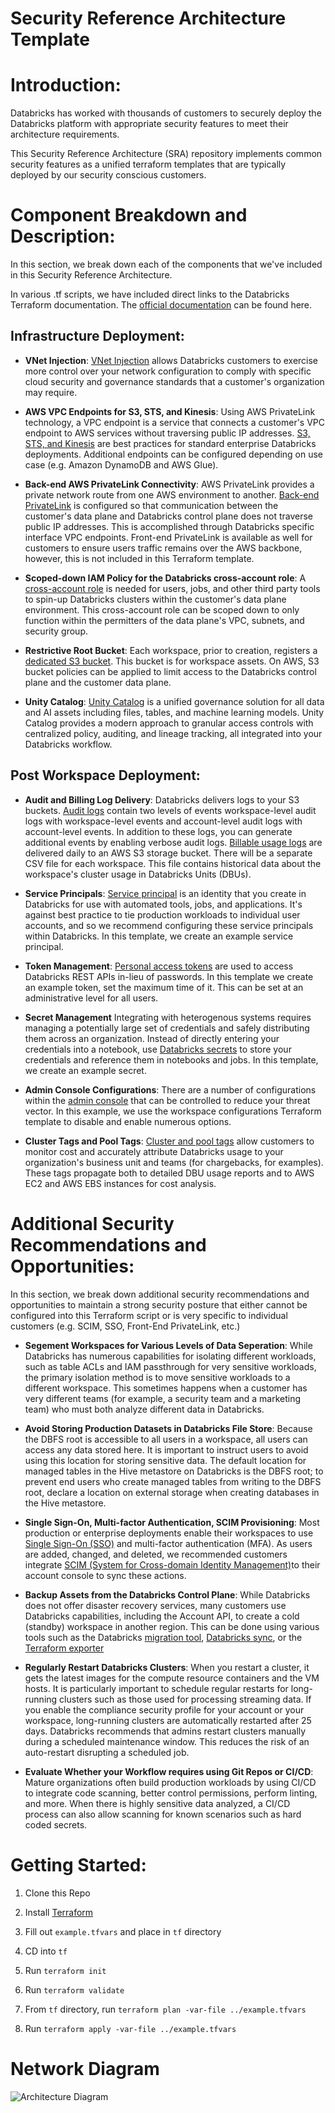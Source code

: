 # Security Reference Architecture Template

# Introduction:

Databricks has worked with thousands of customers to securely deploy the Databricks platform with appropriate security features to meet their architecture requirements.

This Security Reference Architecture (SRA) repository implements common security features as a unified terraform templates that are typically deployed by our security conscious customers.

# Component Breakdown and Description:

In this section, we break down each of the components that we've included in this Security Reference Architecture.

In various .tf scripts, we have included direct links to the Databricks Terraform documentation. The [official documentation](https://registry.terraform.io/providers/databricks/databricks/latest/docs) can be found here.

## Infrastructure Deployment:

- **VNet Injection**: [VNet Injection](https://learn.microsoft.com/en-us/azure/databricks/administration-guide/cloud-configurations/azure/vnet-inject) allows Databricks customers to exercise more control over your network configuration to comply with specific cloud security and governance standards that a customer's organization may require.

- **AWS VPC Endpoints for S3, STS, and Kinesis**: Using AWS PrivateLink technology, a VPC endpoint is a service that connects a customer's VPC endpoint to AWS services without traversing public IP addresses. [S3, STS, and Kinesis](https://docs.databricks.com/administration-guide/cloud-configurations/aws/privatelink.html#step-5-add-vpc-endpoints-for-other-aws-services-recommended-but-optional) are best practices for standard enterprise Databricks deployments. Additional endpoints can be configured depending on use case (e.g. Amazon DynamoDB and AWS Glue).


- **Back-end AWS PrivateLink Connectivity**: AWS PrivateLink provides a private network route from one AWS environment to another. [Back-end PrivateLink](https://docs.databricks.com/administration-guide/cloud-configurations/aws/privatelink.html#overview) is configured so that communication between the customer's data plane and Databricks control plane does not traverse public IP addresses. This is accomplished through Databricks specific interface VPC endpoints. Front-end PrivateLink is available as well for customers to ensure users traffic remains over the AWS backbone, however, this is not included in this Terraform template.


- **Scoped-down IAM Policy for the Databricks cross-account role**: A [cross-account role](https://docs.databricks.com/administration-guide/account-api/iam-role.html) is needed for users, jobs, and other third party tools to spin-up Databricks clusters within the customer's data plane environment. This cross-account role can be scoped down to only function within the permitters of the data plane's VPC, subnets, and security group.


- **Restrictive Root Bucket**: Each workspace, prior to creation, registers a [dedicated S3 bucket](https://docs.databricks.com/administration-guide/account-api/aws-storage.html). This bucket is for workspace assets. On AWS, S3 bucket policies can be applied to limit access to the Databricks control plane and the customer data plane.


- **Unity Catalog**:  [Unity Catalog](https://docs.databricks.com/data-governance/unity-catalog/index.html) is a unified governance solution for all data and AI assets including files, tables, and machine learning models. Unity Catalog provides a modern approach to granular access controls with centralized policy, auditing, and lineage tracking, all integrated into your Databricks workflow.


## Post Workspace Deployment:

- **Audit and Billing Log Delivery**: Databricks delivers logs to your S3 buckets. [Audit logs](https://docs.databricks.com/administration-guide/account-settings/audit-logs.html) contain two levels of events workspace-level audit logs with workspace-level events and account-level audit logs with account-level events. In addition to these logs, you can generate additional events by enabling verbose audit logs. [Billable usage logs](https://docs.databricks.com/administration-guide/account-settings/billable-usage-delivery.html) are delivered daily to an AWS S3 storage bucket. There will be a separate CSV file for each workspace. This file contains historical data about the workspace's cluster usage in Databricks Units (DBUs).


- **Service Principals**: [Service principal](https://docs.databricks.com/administration-guide/users-groups/service-principals.html) is an identity that you create in Databricks for use with automated tools, jobs, and applications. It's against best practice to tie production workloads to individual user accounts, and so we recommend configuring these service principals within Databricks. In this template, we create an example service principal.


- **Token Management**: [Personal access tokens](https://docs.databricks.com/dev-tools/api/latest/authentication.html) are used to access Databricks REST APIs in-lieu of passwords. In this template we create an example token, set the maximum time of it. This can be set at an administrative level for all users.


- **Secret Management** Integrating with heterogenous systems requires managing a potentially large set of credentials and safely distributing them across an organization. Instead of directly entering your credentials into a notebook, use [Databricks secrets](https://docs.databricks.com/security/secrets/index.html) to store your credentials and reference them in notebooks and jobs. In this template, we create an example secret.


- **Admin Console Configurations**: There are a number of configurations within the [admin console](https://docs.databricks.com/administration-guide/admin-console.html) that can be controlled to reduce your threat vector. In this example, we use the workspace configurations Terraform template to disable and enable numerous options.


- **Cluster Tags and Pool Tags**: [Cluster and pool tags](https://docs.databricks.com/administration-guide/account-settings/usage-detail-tags-aws.html) allow customers to monitor cost and accurately attribute Databricks usage to your organization's business unit and teams (for chargebacks, for examples). These tags propagate both to detailed DBU usage reports and to AWS EC2 and AWS EBS instances for cost analysis.


# Additional Security Recommendations and Opportunities:
In this section, we break down additional security recommendations and opportunities to maintain a strong security posture that either cannot be configured into this Terraform script or is very specific to individual customers (e.g. SCIM, SSO, Front-End PrivateLink, etc.)


- **Segement Workspaces for Various Levels of Data Seperation**: While Databricks has numerous capabilities for isolating different workloads, such as table ACLs and IAM passthrough for very sensitive workloads, the primary isolation method is to move sensitive workloads to a different workspace. This sometimes happens when a customer has very different teams (for example, a security team and a marketing team) who must both analyze different data in Databricks.


- **Avoid Storing Production Datasets in Databricks File Store**: Because the DBFS root is accessible to all users in a workspace, all users can access any data stored here. It is important to instruct users to avoid using this location for storing sensitive data. The default location for managed tables in the Hive metastore on Databricks is the DBFS root; to prevent end users who create managed tables from writing to the DBFS root, declare a location on external storage when creating databases in the Hive metastore.


- **Single Sign-On, Multi-factor Authentication, SCIM Provisioning**: Most production or enterprise deployments enable their workspaces to use [Single Sign-On (SSO)](https://docs.databricks.com/administration-guide/users-groups/single-sign-on/index.html) and multi-factor authentication (MFA). As users are added, changed, and deleted, we recommended customers integrate [SCIM (System for Cross-domain Identity Management)](https://docs.databricks.com/dev-tools/api/latest/scim/index.html)to their account console to sync these actions.


- **Backup Assets from the Databricks Control Plane**: While Databricks does not offer disaster recovery services, many customers use Databricks capabilities, including the Account API, to create a cold (standby) workspace in another region. This can be done using various tools such as the Databricks [migration tool](https://github.com/databrickslabs/migrate), [Databricks sync](https://github.com/databrickslabs/databricks-sync), or the [Terraform exporter](https://registry.terraform.io/providers/databricks/databricks/latest/docs/guides/experimental-exporter)

- **Regularly Restart Databricks Clusters**: When you restart a cluster, it gets the latest images for the compute resource containers and the VM hosts. It is particularly important to schedule regular restarts for long-running clusters such as those used for processing streaming data. If you enable the compliance security profile for your account or your workspace, long-running clusters are automatically restarted after 25 days. Databricks recommends that admins restart clusters manually during a scheduled maintenance window. This reduces the risk of an auto-restart disrupting a scheduled job.


- **Evaluate Whether your Workflow requires using Git Repos or CI/CD**: Mature organizations often build production workloads by using CI/CD to integrate code scanning, better control permissions, perform linting, and more. When there is highly sensitive data analyzed, a CI/CD process can also allow scanning for known scenarios such as hard coded secrets.



# Getting Started:

1. Clone this Repo 

2. Install [Terraform](https://developer.hashicorp.com/terraform/downloads)

3. Fill out `example.tfvars` and place in `tf` directory

5. CD into `tf`

5. Run `terraform init`

6. Run `terraform validate`

7. From `tf` directory, run `terraform plan -var-file ../example.tfvars`

8. Run `terraform apply -var-file ../example.tfvars`

# Network Diagram

![Architecture Diagram](https://github.com/JDBraun/standard-terraform-example/blob/master/img/Standard%20-%20Network%20Topology.png)